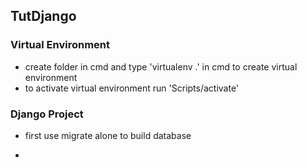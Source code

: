 ## TutDjango
### Virtual Environment
- create folder in cmd and type 'virtualenv .' in cmd to create virtual environment
- to activate virtual environment run 'Scripts/activate'
### Django Project
- first use migrate alone to build database

-
